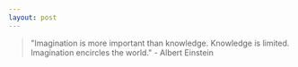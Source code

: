```yaml
---
layout: post
---
```


> "Imagination is more important than knowledge. Knowledge is limited. Imagination encircles the world." - Albert Einstein

